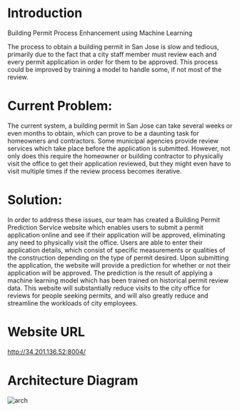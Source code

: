 

# Introduction
Building Permit Process Enhancement using Machine Learning

The process to obtain a building permit in San Jose is slow and tedious, primarily due
to the fact that a city staff member must review each and every permit application in order for
them to be approved. This process could be improved by training a model to handle some, if
not most of the review.

# Current Problem:
The current system, a building permit in San Jose can take several weeks or even months to obtain, which can prove to be a daunting task for homeowners and contractors. Some municipal agencies provide review services which take place before the application is submitted. However, not only does this require the homeowner or building contractor to physically visit the office to get their application reviewed, but they might even have to visit multiple times if the review process becomes iterative.

# Solution:
In order to address these issues, our team has created a Building Permit Prediction Service website which enables users to submit a permit application online and see if their application will be approved, eliminating any need to physically visit the office. Users are able to enter their application details, which consist of specific measurements or qualities of the construction depending on the type of permit desired. Upon submitting the application, the website will provide a prediction for whether or not their application will be approved. The prediction is the result of applying a machine learning model which has been trained on historical permit review data. This website will substantially reduce visits to the city office for reviews for people seeking permits, and will also greatly reduce and streamline the workloads of city employees.

# Website URL
http://34.201.136.52:8004/

# Architecture Diagram

![arch](https://user-images.githubusercontent.com/31807232/34096662-0194fd8c-e38b-11e7-8bbc-a89f3c64150f.png)


